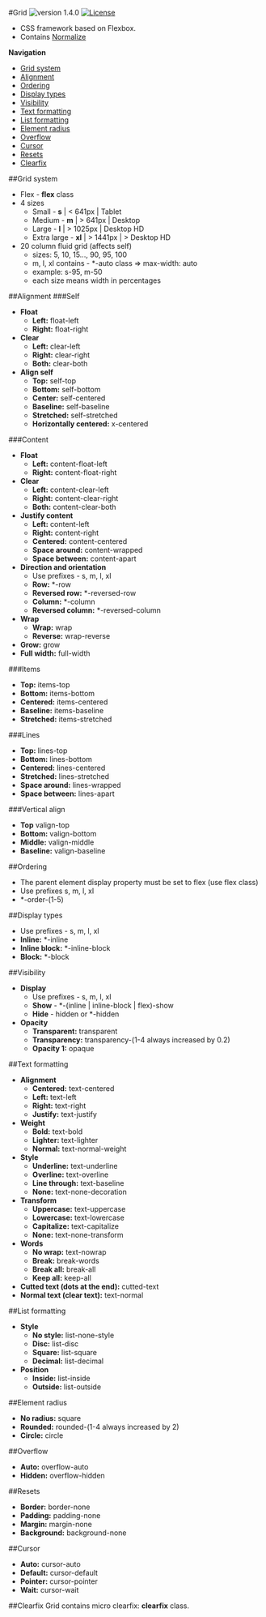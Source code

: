 #Grid
![version 1.4.0](https://img.shields.io/badge/version-1.4.0-blue.svg)
[![License](https://img.shields.io/badge/license-New%20BSD-blue.svg)](https://github.com/Machy8/Macdom/blob/master/license.md)
- CSS framework based on Flexbox.
- Contains [Normalize](https://github.com/necolas/normalize.css/blob/master/normalize.css)

**Navigation**

* [Grid system](#grid-system)
* [Alignment](#alignment)
* [Ordering](#ordering)
* [Display types](#display-types)
* [Visibility](#visibility)
* [Text formatting](#text-formatting)
* [List formatting](#list-formatting)
* [Element radius](#element-radius)
* [Overflow](#overflow)
* [Cursor](#cursor)
* [Resets](#resets)
* [Clearfix](#clearfix)

##Grid system

- Flex - **flex** class
- 4 sizes
	- Small - **s** | < 641px | Tablet
	- Medium - **m** | > 641px | Desktop
	- Large - **l** | > 1025px | Desktop HD
	- Extra large - **xl** | > 1441px | > Desktop HD
- 20 column fluid grid (affects self)
	- sizes: 5, 10, 15..., 90, 95, 100
	- m, l, xl contains - *-auto class => max-width: auto
	- example: s-95, m-50
	- each size means width in percentages

##Alignment
###Self

- **Float**
	- **Left:** float-left
	- **Right:** float-right
- **Clear**
	- **Left:** clear-left
	- **Right:** clear-right
	- **Both:** clear-both
- **Align self**
	- **Top:** self-top
	- **Bottom:** self-bottom
	- **Center:** self-centered
	- **Baseline:** self-baseline
	- **Stretched:** self-stretched
	- **Horizontally centered:** x-centered

###Content

- **Float**
	- **Left:** content-float-left
	- **Right:** content-float-right
- **Clear**
	- **Left:** content-clear-left
	- **Right:** content-clear-right
	- **Both:** content-clear-both
- **Justify content**
	- **Left:** content-left
	- **Right:** content-right
	- **Centered:** content-centered
	- **Space around:** content-wrapped
	- **Space between:** content-apart
- **Direction and orientation**
	- Use prefixes - s, m, l, xl
	- **Row:** *-row
	- **Reversed row:** *-reversed-row
	- **Column:** *-column
	- **Reversed column:** *-reversed-column
- **Wrap**
	- **Wrap:** wrap
	- **Reverse:** wrap-reverse
- **Grow:** grow
- **Full width:** full-width


###Items

- **Top:** items-top
- **Bottom:** items-bottom
- **Centered:** items-centered
- **Baseline:** items-baseline
- **Stretched:** items-stretched

###Lines

- **Top:** lines-top
- **Bottom:** lines-bottom
- **Centered:** lines-centered
- **Stretched:** lines-stretched
- **Space around:** lines-wrapped
- **Space between:** lines-apart

###Vertical align

- **Top** valign-top
- **Bottom:** valign-bottom
- **Middle:** valign-middle
- **Baseline:** valign-baseline

##Ordering

- The parent element display property must be set to flex (use flex class)
- Use prefixes s, m, l, xl
- *-order-(1-5)

##Display types

- Use prefixes - s, m, l, xl
- **Inline:** *-inline
- **Inline block:** *-inline-block
- **Block:** *-block

##Visibility

- **Display**
	- Use prefixes - s, m, l, xl
	- **Show** - *-(inline | inline-block | flex)-show
	- **Hide** - hidden or *-hidden
- **Opacity**
	- **Transparent:** transparent
	- **Transparency:** transparency-(1-4 always increased by 0.2)
	- **Opacity 1:** opaque

##Text formatting

- **Alignment**
	- **Centered:** text-centered
	- **Left:** text-left
	- **Right:** text-right
	- **Justify:** text-justify
- **Weight**
	- **Bold:** text-bold
	- **Lighter:** text-lighter
	- **Normal:** text-normal-weight
- **Style**
	- **Underline:** text-underline
	- **Overline:** text-overline
	- **Line through:** text-baseline
	- **None:** text-none-decoration
- **Transform**
	- **Uppercase:** text-uppercase
	- **Lowercase:** text-lowercase
	- **Capitalize:** text-capitalize
	- **None:** text-none-transform
- **Words**
	- **No wrap:** text-nowrap
	- **Break:** break-words
	- **Break all:** break-all
	- **Keep all:** keep-all
- **Cutted text (dots at the end):** cutted-text
- **Normal text (clear text):** text-normal

##List formatting

- **Style**
	- **No style:** list-none-style
	- **Disc:** list-disc
	- **Square:** list-square
	- **Decimal:** list-decimal
- **Position**
	- **Inside:** list-inside
	- **Outside:** list-outside

##Element radius

- **No radius:** square
- **Rounded:** rounded-(1-4 always increased by 2)
- **Circle:** circle

##Overflow

- **Auto:** overflow-auto
- **Hidden:** overflow-hidden

##Resets

- **Border:** border-none
- **Padding:** padding-none
- **Margin:** margin-none
- **Background:** background-none

##Cursor

- **Auto:** cursor-auto
- **Default:** cursor-default
- **Pointer:** cursor-pointer
- **Wait:** cursor-wait

##Clearfix
Grid contains micro clearfix:  **clearfix** class.
